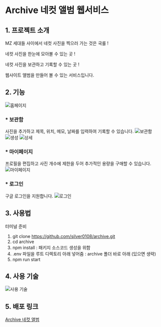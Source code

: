 # Archive 네컷 앨범 웹서비스

## 1. 프로젝트 소개
MZ 세대들 사이에서 네컷 사진을 찍으러 가는 것은 국룰 !


네컷 사진을 한눈에 모아볼 수 있는 곳 !


네컷 사진을 보관하고 기록할 수 있는 곳 !


웹사이트 앨범을 만들어 볼 수 있는 서비스입니다.

## 2. 기능
![홈페이지](https://github.com/silver0108/archive/assets/78434676/025f98cb-a259-42f2-8d94-2197d3997eee)

### * 보관함
사진을 추가하고 제목, 위치, 메모, 날짜를 입력하여 기록할 수 있습니다.
![보관함](https://github.com/silver0108/archive/assets/78434676/8628e7cd-c044-44c0-86ae-aff2a2ff4060)
![생성](https://github.com/silver0108/archive/assets/78434676/a306284c-3426-4278-b0b8-eaa5ee678bcf)
![상세](https://github.com/silver0108/archive/assets/78434676/ad31600a-7348-4600-8297-e32926268710)

### * 마이페이지
프로필을 편집하고 사진 개수에 제한을 두어 추가적인 용량을 구매할 수 있습니다.
![마이페이지](https://github.com/silver0108/archive/assets/78434676/d81e8088-61c1-4774-b189-f590ba93ec97)

### * 로그인
구글 로그인을 지원합니다.
![로그인](https://github.com/silver0108/archive/assets/78434676/dc19dbd0-3763-45a3-82c1-aa0f60b1505b)

## 3. 사용법
터미널 준비


1. git clone https://github.com/silver0108/archive.git
2. cd archive
3. npm install
: 패키지 소스코드 생성을 위함
4. .env 파일을 루트 디렉토리 아래 넣어줌
: archive 폴더 바로 아래 (있으면 생략)
4. npm run start

## 4. 사용 기술
![사용 기술](https://github.com/silver0108/archive/assets/78434676/8f5f876c-26db-44de-845e-9c089b641c99)

## 5. 배포 링크
[Archive 네컷 앨범](https://archive-c9af3.web.app/)
